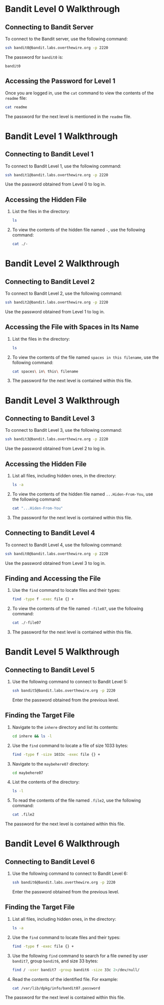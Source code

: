 # Bandit Level 0 Walkthrough

## Connecting to Bandit Server

To connect to the Bandit server, use the following command:

```bash
ssh bandit0@bandit.labs.overthewire.org -p 2220
```

The password for `bandit0` is:

```
bandit0
```

## Accessing the Password for Level 1

Once you are logged in, use the `cat` command to view the contents of the `readme` file:

```bash
cat readme
```

The password for the next level is mentioned in the `readme` file.

# Bandit Level 1 Walkthrough

## Connecting to Bandit Level 1

To connect to Bandit Level 1, use the following command:

```bash
ssh bandit1@bandit.labs.overthewire.org -p 2220
```

Use the password obtained from Level 0 to log in.

## Accessing the Hidden File

1. List the files in the directory:
   ```bash
   ls
   ```

2. To view the contents of the hidden file named `-`, use the following command:
   ```bash
   cat ./-
   ```

# Bandit Level 2 Walkthrough

## Connecting to Bandit Level 2

To connect to Bandit Level 2, use the following command:

```bash
ssh bandit2@bandit.labs.overthewire.org -p 2220
```

Use the password obtained from Level 1 to log in.

## Accessing the File with Spaces in Its Name

1. List the files in the directory:
   ```bash
   ls
   ```

2. To view the contents of the file named `spaces in this filename`, use the following command:
   ```bash
   cat spaces\ in\ this\ filename
   ```

3. The password for the next level is contained within this file.

# Bandit Level 3 Walkthrough

## Connecting to Bandit Level 3

To connect to Bandit Level 3, use the following command:

```bash
ssh bandit3@bandit.labs.overthewire.org -p 2220
```

Use the password obtained from Level 2 to log in.

## Accessing the Hidden File

1. List all files, including hidden ones, in the directory:
   ```bash
   ls -a
   ```


2. To view the contents of the hidden file named `...Hiden-From-You`, use the following command:
   ```bash
   cat "...Hiden-From-You"
   ```

3. The password for the next level is contained within this file.

## Connecting to Bandit Level 4

To connect to Bandit Level 4, use the following command:

```bash
ssh bandit0@bandit.labs.overthewire.org -p 2220
```

Use the password obtained from Level 3 to log in.

## Finding and Accessing the File

1. Use the `find` command to locate files and their types:
   ```bash
   find -type f -exec file {} +
   ```

2. To view the contents of the file named `-file07`, use the following command:
   ```bash
   cat ./-file07
   ```

3. The password for the next level is contained within this file.

# Bandit Level 5 Walkthrough

## Connecting to Bandit Level 5

1. Use the following command to connect to Bandit Level 5:
   ```bash
   ssh bandit5@bandit.labs.overthewire.org -p 2220
   ```
   Enter the password obtained from the previous level.

## Finding the Target File

1. Navigate to the `inhere` directory and list its contents:
   ```bash
   cd inhere && ls -l
   ```

2. Use the `find` command to locate a file of size 1033 bytes:
   ```bash
   find -type f -size 1033c -exec file {} +
   ```

3. Navigate to the `maybehere07` directory:
   ```bash
   cd maybehere07
   ```

4. List the contents of the directory:
   ```bash
   ls -l
   ```

5. To read the contents of the file named `.file2`, use the following command:
   ```bash
   cat .file2
   ```

The password for the next level is contained within this file.

# Bandit Level 6 Walkthrough

## Connecting to Bandit Level 6

1. Use the following command to connect to Bandit Level 6:
   ```bash
   ssh bandit6@bandit.labs.overthewire.org -p 2220
   ```
   Enter the password obtained from the previous level.

## Finding the Target File

1. List all files, including hidden ones, in the directory:
   ```bash
   ls -a
   ```

2. Use the `find` command to locate files and their types:
   ```bash
   find -type f -exec file {} +
   ```

3. Use the following `find` command to search for a file owned by user `bandit7`, group `bandit6`, and size 33 bytes:
   ```bash
   find / -user bandit7 -group bandit6 -size 33c 2>/dev/null/
   ```

4. Read the contents of the identified file. For example:
   ```bash
   cat /var/lib/dpkg/info/bandit07.password
   ```

The password for the next level is contained within this file.


